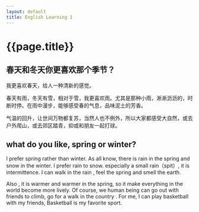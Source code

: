 ```yaml
---
layout: default
title: English Learning 1
---
```


# {{page.title}}


## 春天和冬天你更喜欢那个季节？

我更喜欢春天，给人一种清新的感觉。

春天有雨，冬天有雪，相对于雪，我更喜欢雨。尤其是那种小雨，淅淅沥沥的，时断时停。在雨中漫步，能够感受春的气息，品味泥土的芳香。

气温的回升，让世间万物都复苏，当然人也不例外，所以大家都感受大自然，或去户外爬山，或去郊区踏青，抑或和朋友一起打球。



## what do you like, spring or winter?

I prefer spring rather than winter. As all know, there is rain in the spring and snow in the winter. I prefer rain to snow. especially a small rain（spit）, it is intermittence. I can walk in the rain , feel the spring and smell the earth.

Also , it is warmer and warmer in the spring, so it make everything in the world become more lively. Of course, we human being can go out with friends to climb, go for a walk in the country . For me, I can play basketball with my friends, Basketball is my favorite sport.